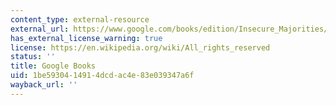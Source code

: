 ```yaml
---
content_type: external-resource
external_url: https://www.google.com/books/edition/Insecure_Majorities/0NvFDAAAQBAJ?hl=en&gbpv=1
has_external_license_warning: true
license: https://en.wikipedia.org/wiki/All_rights_reserved
status: ''
title: Google Books
uid: 1be59304-1491-4dcd-ac4e-83e039347a6f
wayback_url: ''
---
```

